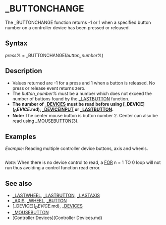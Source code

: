 # _BUTTONCHANGE

The _BUTTONCHANGE function returns -1 or 1 when a specified button number on a controller device has been pressed or released.

  

## Syntax

*press%* = _BUTTONCHANGE(*button_number%*)
  

## Description

* Values returned are -1 for a press and 1 when a button is released. No press or release event returns zero.
* The *button_number%* must be a number which does not exceed the number of buttons found by the [_LASTBUTTON](_LASTBUTTON.md) function.
* **The number of [_DEVICES](_DEVICES.md) must be read before using [_DEVICE$](_DEVICE$.md), [_DEVICEINPUT](_DEVICEINPUT.md) or [_LASTBUTTON](_LASTBUTTON.md).**
* **Note:** The center mouse button is button number 2. Center can also be read using [_MOUSEBUTTON](_MOUSEBUTTON.md)(3).

  

## Examples

*Example:* Reading multiple controller device buttons, axis and wheels.

``` [FOR](FOR.md) i = 1 [TO](TO.md) [_DEVICES](_DEVICES.md)     [PRINT](PRINT.md) [STR$](STR$.md)(i) + ") " + [_DEVICE$](_DEVICE$.md)(i) + " Buttons:"; [_LASTBUTTON](_LASTBUTTON.md)(i); ",Axis:"; [_LASTAXIS](_LASTAXIS.md)(i); ",Wheel:"; [_LASTWHEEL](_LASTWHEEL.md)(i) [NEXT](NEXT.md)  [DO](DO.md)     d& = [_DEVICEINPUT](_DEVICEINPUT.md)     [IF](IF.md) d& [THEN](THEN.md) '             the device number cannot be zero!         [PRINT](PRINT.md) "Found"; d&;         [FOR](FOR.md) b = 1 [TO](TO.md) [_LASTBUTTON](_LASTBUTTON.md)(d&)             [PRINT](PRINT.md) _BUTTONCHANGE(b); [_BUTTON](_BUTTON.md)(b);         [NEXT](NEXT.md)         [FOR](FOR.md) a = 1 [TO](TO.md) [_LASTAXIS](_LASTAXIS.md)(d&)             [PRINT](PRINT.md) [_AXIS](_AXIS.md)(a);         [NEXT](NEXT.md)         [FOR](FOR.md) w = 1 [TO](TO.md) [_LASTWHEEL](_LASTWHEEL.md)(d&)             [PRINT](PRINT.md) [_WHEEL](_WHEEL.md)(w);         [NEXT](NEXT.md)         [PRINT](PRINT.md)     [END IF](END IF.md) [LOOP UNTIL](LOOP UNTIL.md) [INKEY$](INKEY$.md) = [CHR$](CHR$.md)(27) 'escape key exit  [END](END.md)  
```

*Note:* When there is no device control to read, a [FOR](FOR.md) n = 1 TO 0 loop will not run thus avoiding a control function read error.
  

## See also

* [_LASTWHEEL](_LASTWHEEL.md), [_LASTBUTTON](_LASTBUTTON.md), [_LASTAXIS](_LASTAXIS.md)
* [_AXIS](_AXIS.md), [_WHEEL](_WHEEL.md), [_BUTTON](_BUTTON.md)
* [_DEVICE$](_DEVICE$.md), [_DEVICES](_DEVICES.md)
* [_MOUSEBUTTON](_MOUSEBUTTON.md)
* [Controller Devices](Controller Devices.md)

  
